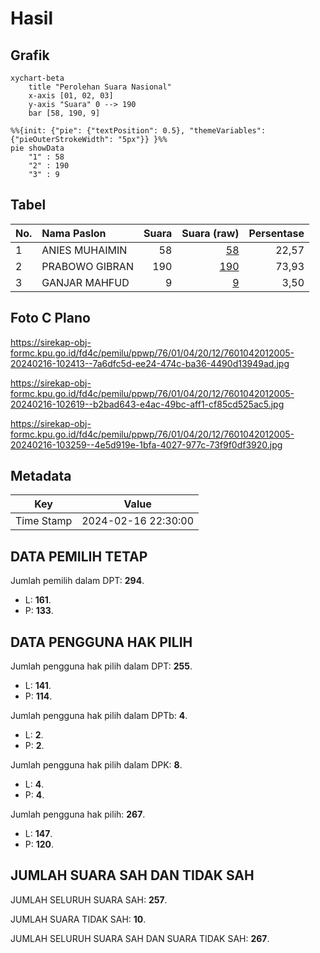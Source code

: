 # Hasil

## Grafik

```mermaid
xychart-beta
    title "Perolehan Suara Nasional"
    x-axis [01, 02, 03]
    y-axis "Suara" 0 --> 190
    bar [58, 190, 9]
```

```mermaid
%%{init: {"pie": {"textPosition": 0.5}, "themeVariables": {"pieOuterStrokeWidth": "5px"}} }%%
pie showData
    "1" : 58
    "2" : 190
    "3" : 9
```

## Tabel

| No. | Nama Paslon    | Suara | Suara (raw) | Persentase |
|:--- |:-------------- | -----:| -----------:| ----------:|
| 1   | ANIES MUHAIMIN | 58    | [58][p-1]   | 22,57      |
| 2   | PRABOWO GIBRAN | 190   | [190][p-2]  | 73,93      |
| 3   | GANJAR MAHFUD  | 9     | [9][p-3]    | 3,50       |


[p-1]: https://github.com/gigit-pemilu/pemilu-2024/blob/main/pilpres/hitung-suara/sub/76-sulawesi-barat/sub/01-pasangkayu/sub/04-sarudu/sub/2012-doda/sub/005-tps/sub/paslon-1.txt
[p-2]: https://github.com/gigit-pemilu/pemilu-2024/blob/main/pilpres/hitung-suara/sub/76-sulawesi-barat/sub/01-pasangkayu/sub/04-sarudu/sub/2012-doda/sub/005-tps/sub/paslon-2.txt
[p-3]: https://github.com/gigit-pemilu/pemilu-2024/blob/main/pilpres/hitung-suara/sub/76-sulawesi-barat/sub/01-pasangkayu/sub/04-sarudu/sub/2012-doda/sub/005-tps/sub/paslon-3.txt

## Foto C Plano

https://sirekap-obj-formc.kpu.go.id/fd4c/pemilu/ppwp/76/01/04/20/12/7601042012005-20240216-102413--7a6dfc5d-ee24-474c-ba36-4490d13949ad.jpg

https://sirekap-obj-formc.kpu.go.id/fd4c/pemilu/ppwp/76/01/04/20/12/7601042012005-20240216-102619--b2bad643-e4ac-49bc-aff1-cf85cd525ac5.jpg

https://sirekap-obj-formc.kpu.go.id/fd4c/pemilu/ppwp/76/01/04/20/12/7601042012005-20240216-103259--4e5d919e-1bfa-4027-977c-73f9f0df3920.jpg


## Metadata

| Key        | Value               |
| ---------- | ------------------- |
| Time Stamp | 2024-02-16 22:30:00 |


## DATA PEMILIH TETAP

Jumlah pemilih dalam DPT: **294**.
 * L: **161**.
 * P: **133**.

## DATA PENGGUNA HAK PILIH

Jumlah pengguna hak pilih dalam DPT: **255**.
 * L: **141**.
 * P: **114**.

Jumlah pengguna hak pilih dalam DPTb: **4**.
 * L: **2**.
 * P: **2**.

Jumlah pengguna hak pilih dalam DPK: **8**.
 * L: **4**.
 * P: **4**.

Jumlah pengguna hak pilih: **267**.
 * L: **147**.
 * P: **120**.

## JUMLAH SUARA SAH DAN TIDAK SAH

JUMLAH SELURUH SUARA SAH: **257**.

JUMLAH SUARA TIDAK SAH: **10**.

JUMLAH SELURUH SUARA SAH DAN SUARA TIDAK SAH: **267**.


